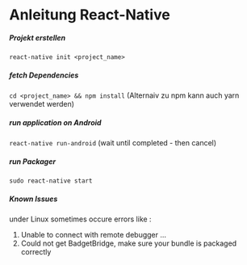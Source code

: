 # Anleitung React-Native
##### Projekt erstellen
`react-native init <project_name>`

##### fetch Dependencies
`cd <project_name> && npm install`
(Alternaiv zu npm kann auch yarn verwendet werden)

##### run application on Android
`react-native run-android` (wait until completed - then cancel)

##### run Packager
`sudo react-native start`


##### Known Issues
under Linux sometimes occure errors like :
1. Unable to connect with remote debugger ...
2. Could not get BadgetBridge, make sure your bundle is packaged correctly
